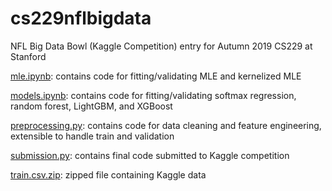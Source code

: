 # cs229nflbigdata
NFL Big Data Bowl (Kaggle Competition) entry for Autumn 2019 CS229 at Stanford

[mle.ipynb](mle.ipynb): contains code for fitting/validating MLE and kernelized MLE

[models.ipynb](models.ipynb): contains code for fitting/validating softmax regression, random forest, LightGBM, and XGBoost

[preprocessing.py](preprocessing.py): contains code for data cleaning and feature engineering, extensible to handle train and validation

[submission.py](submission.py): contains final code submitted to Kaggle competition

[train.csv.zip](train.csv.zip): zipped file containing Kaggle data